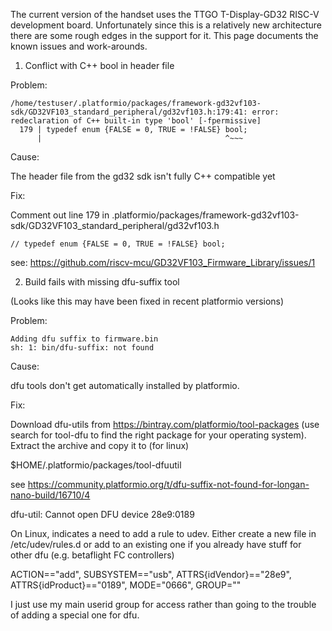 The current version of the handset uses the TTGO T-Display-GD32 RISC-V development board. Unfortunately since this is a relatively new architecture there are some rough edges in the support for it. This page documents the known issues and work-arounds.

1) Conflict with C++ bool in header file

Problem:

```
/home/testuser/.platformio/packages/framework-gd32vf103-sdk/GD32VF103_standard_peripheral/gd32vf103.h:179:41: error: redeclaration of C++ built-in type 'bool' [-fpermissive]
  179 | typedef enum {FALSE = 0, TRUE = !FALSE} bool;
      |                                         ^~~~
```

Cause:

The header file from the gd32 sdk isn't fully C++ compatible yet

Fix:

Comment out line 179 in .platformio/packages/framework-gd32vf103-sdk/GD32VF103_standard_peripheral/gd32vf103.h

```
// typedef enum {FALSE = 0, TRUE = !FALSE} bool;
```

see: https://github.com/riscv-mcu/GD32VF103_Firmware_Library/issues/1

2) Build fails with missing dfu-suffix tool

(Looks like this may have been fixed in recent platformio versions)

Problem:

```
Adding dfu suffix to firmware.bin
sh: 1: bin/dfu-suffix: not found
```

Cause:

dfu tools don't get automatically installed by platformio.

Fix:

Download dfu-utils from https://bintray.com/platformio/tool-packages (use search for tool-dfu to find the right package for your operating system). Extract the archive and copy it to (for linux)

$HOME/.platformio/packages/tool-dfuutil

see https://community.platformio.org/t/dfu-suffix-not-found-for-longan-nano-build/16710/4

dfu-util: Cannot open DFU device 28e9:0189

On Linux, indicates a need to add a rule to udev. Either create a new file in /etc/udev/rules.d or add to an existing one if you already have stuff for other dfu (e.g. betaflight FC controllers)

ACTION=="add", SUBSYSTEM=="usb", ATTRS{idVendor}=="28e9", ATTRS{idProduct}=="0189", MODE="0666", GROUP="<whichever group you want to use for dfu access>"
  
I just use my main userid group for access rather than going to the trouble of adding a special one for dfu.


